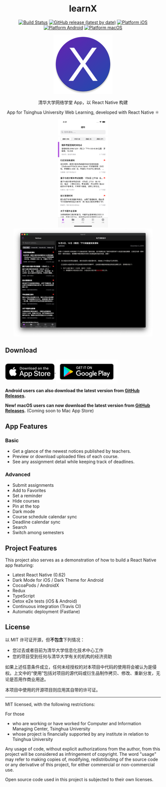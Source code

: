 <div align="center">

<h1>learnX</h1>

[![Build Status](https://travis-ci.com/robertying/learnX.svg?branch=master)](https://travis-ci.com/robertying/learnX)
[![GitHub release (latest by date)](https://img.shields.io/github/v/release/robertying/learnX)](https://github.com/robertying/learnX/releases)
[![Platform iOS](https://img.shields.io/badge/platform-ios-brightgreen)](https://apps.apple.com/cn/app/learnx-thu-web-learning/id1459073115?ls=1)
[![Platform Android](https://img.shields.io/badge/platform-android-brightgreen)](https://play.google.com/store/apps/details?id=io.robertying.learnx&pcampaignid=pcampaignidMKT-Other-global-all-co-prtnr-py-PartBadge-Mar2515-1)
[![Platform macOS](https://img.shields.io/badge/platform-macos-brightgreen)](https://github.com/robertying/learnX/releases)

![logo](./docs/logo.png)

清华大学网络学堂 App，以 React Native 构建

App for Tsinghua University Web Learning, developed with React Native ⚛️

<div align="center">
    <img src="./docs/screenshots/1.png" height="350" />
    <img src="./docs/screenshots/6.png" height="350" />
</div>

</div>

## Download

<a href='https://apps.apple.com/cn/app/learnx-thu-web-learning/id1459073115?ls=1'>
    <img align="center" width=160 alt='Download on the App Store' src='docs/assets/Download_on_the_App_Store_Badge_US-UK_RGB_blk_092917.svg' />
</a>
<a href='https://play.google.com/store/apps/details?id=io.robertying.learnx&pcampaignid=pcampaignidMKT-Other-global-all-co-prtnr-py-PartBadge-Mar2515-1'>
    <img align="center" width=200 alt='Get it on Google Play' src='docs/assets/google-play-badge.svg' />
</a>

**Android users can also download the latest version from [GitHub Releases](https://github.com/robertying/learnX/releases).**

**New! macOS users can now download the latest version from [GitHub Releases](https://github.com/robertying/learnX/releases).** (Coming soon to Mac App Store)

## App Features

### Basic

- Get a glance of the newest notices published by teachers.
- Preview or download uploaded files of each course.
- See any assignment detail while keeping track of deadlines.

### Advanced

- Submit assignments
- Add to Favorites
- Set a reminder
- Hide courses
- Pin at the top
- Dark mode
- Course schedule calendar sync
- Deadline calendar sync
- Search
- Switch among semesters

## Project Features

This project also serves as a demonstration of how to build a React Native app featuring:

- Latest React Native (0.62)
- Dark Mode for iOS / Dark Theme for Android
- CocoaPods / AndroidX
- Redux
- TypeScript
- Detox e2e tests (iOS & Android)
- Continuous integration (Travis CI)
- Automatic deployment (Fastlane)

## License

以 MIT 许可证开源，但**不包含**下列情况：

- 您过去或者目前为清华大学信息化技术中心工作
- 您的项目受到任何与清华大学有关的机构的经济资助

如果上述任意条件成立，任何未经授权的对本项目中代码的使用将会被认为是侵权。上文中的“使用”包括对项目的源代码或衍生品制作拷贝、修改、重新分发，无论是否用作商业用途。

本项目中使用的开源项目则应用其自带的许可证。

---

MIT licensed, with the following restrictions:

For those

- who are working or have worked for Computer and Information Managing Center, Tsinghua University
- whose project is financially supported by any institute in relation to Tsinghua University

Any usage of code, without explicit authorizations from the author, from this project will be considered as infringement of copyright. The word "usage" may refer to making copies of, modifying, redistributing of the source code or any derivative of this project, for either commercial or non-commercial use.

Open source code used in this project is subjected to their own licenses.
